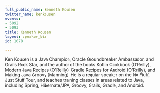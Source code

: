 ```yaml
---
full_public_name: Kenneth Kousen
twitter_name: kenkousen
events:
- 5092
- 5093
title: Kenneth Kousen
layout: speaker_bio
id: 1078

---
```

Ken Kousen is a Java Champion, Oracle Groundbreaker Ambassador, and Grails Rock Star, and the author of the books Kotlin Cookbook (O'Reilly), Modern Java Recipes (O'Reilly), Gradle Recipes for Android (O'Reilly), and Making Java Groovy (Manning). He is a regular speaker on the No Fluff, Just Stuff Tour, and teaches training classes in areas related to Java, including Spring, Hibernate/JPA, Groovy, Grails, Gradle, and Android.